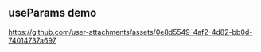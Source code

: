 ## useParams demo



https://github.com/user-attachments/assets/0e8d5549-4af2-4d82-bb0d-74014737a697

